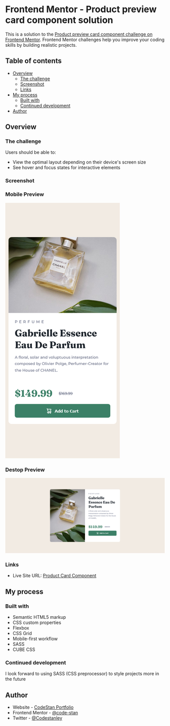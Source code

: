 # Frontend Mentor - Product preview card component solution

This is a solution to the [Product preview card component challenge on Frontend Mentor](https://www.frontendmentor.io/challenges/product-preview-card-component-GO7UmttRfa). Frontend Mentor challenges help you improve your coding skills by building realistic projects. 

## Table of contents

- [Overview](#overview)
  - [The challenge](#the-challenge)
  - [Screenshot](#screenshot)
  - [Links](#links)
- [My process](#my-process)
  - [Built with](#built-with)
  - [Continued development](#continued-development)
- [Author](#author)

## Overview

### The challenge

Users should be able to:

- View the optimal layout depending on their device's screen size
- See hover and focus states for interactive elements

### Screenshot

### Mobile Preview
![-mobile-preview](./images/product-card-mobile.png)

### Destop Preview
![-desktop-preview](./images/product-card-desktop.png)


### Links
- Live Site URL: [Product Card Component](https://code-stan.github.io/product-preview-card-component)

## My process

### Built with

- Semantic HTML5 markup
- CSS custom properties
- Flexbox
- CSS Grid
- Mobile-first workflow
- SASS
- CUBE CSS


### Continued development

I look forward to using SASS (CSS preprocessor) to style projects more in the future


## Author

- Website - [CodeStan Portfolio](https://www.codestan.netlify.app)
- Frontend Mentor - [@code-stan](https://www.frontendmentor.io/profile/code-stan)
- Twitter - [@Codestanley](https://www.twitter.com/codestanley)

